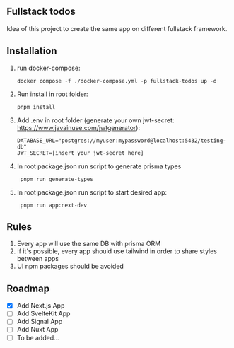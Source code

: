 ## Fullstack todos

Idea of this project to create the same app on different fullstack framework.

## Installation

1. run docker-compose:
   ``` shell
   docker compose -f ./docker-compose.yml -p fullstack-todos up -d
    ```
2. Run install in root folder:
    ``` shell
    pnpm install
    ```
3. Add .env in root folder (generate your own jwt-secret: https://www.javainuse.com/jwtgenerator):   
    ```
    DATABASE_URL="postgres://myuser:mypassword@localhost:5432/testing-db"
    JWT_SECRET=[insert your jwt-secret here]
    ```
4. In root package.json run script to generate prisma types
   ``` shell
    pnpm run generate-types
    ```
5. In root package.json run script to start desired app:
   ``` shell
    pnpm run app:next-dev
    ```

## Rules

1. Every app will use the same DB with prisma ORM
2. If it's possible, every app should use tailwind in order to share styles between apps
3. UI npm packages should be avoided

## Roadmap

- [x] Add Next.js App
- [ ] Add SvelteKit App 
- [ ] Add Signal App
- [ ] Add Nuxt App 
- [ ] To be added...
